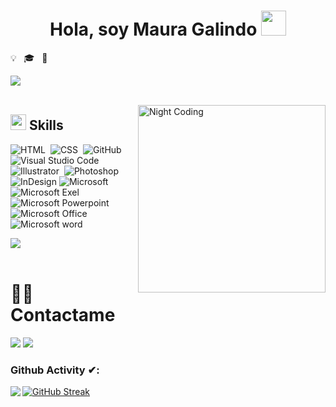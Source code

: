 <h1 align="center"><b>Hola, soy Maura Galindo </b><img src="https://user-images.githubusercontent.com/5679180/79618120-0daffb80-80be-11ea-819e-d2b0fa904d07.gif" width="40px"></h1>


💡 &nbsp;
🎓 &nbsp;
🌱 &nbsp;

<img src="https://user-images.githubusercontent.com/73097560/115834477-dbab4500-a447-11eb-908a-139a6edaec5c.gif"><br><br>

<img alt="Night Coding" src="https://media.giphy.com/media/9LwSYQz5jGpOyYr163/giphy.gif" width= 
"300" align="right"/>


## <img src="https://media2.giphy.com/media/QssGEmpkyEOhBCb7e1/giphy.gif?cid=ecf05e47a0n3gi1bfqntqmob8g9aid1oyj2wr3ds3mg700bl&rid=giphy.gif" width ="25"><b> Skills</b>

![HTML](https://img.shields.io/badge/-HTML-05122A?style=flat&logo=HTML5)&nbsp;
![CSS](https://img.shields.io/badge/-CSS-05122A?style=flat&logo=CSS3&logoColor=1572B6)&nbsp;
![GitHub](https://img.shields.io/badge/-GitHub-05122A?style=flat&logo=github)&nbsp;
![Visual Studio Code](https://img.shields.io/badge/-Visual%20Studio%20Code-05122A?style=flat&logo=visual-studio-code&logoColor=007ACC)&nbsp;
![Illustrator](https://img.shields.io/badge/-Illustrator-05122A?style=flat&logo=adobe-illustrator)&nbsp;
![Photoshop](https://img.shields.io/badge/-Photoshop-05122A?style=flat&logo=adobe-photoshop)&nbsp;
![InDesign](https://img.shields.io/badge/-InDesign-05122A?style=flat&logo=adobe-indesign)
![Microsoft](https://img.shields.io/badge/Windows-0078D6?style=for-the-badge&logo=windows&logoColor=white)
![Microsoft Exel](https://img.shields.io/badge/Microsoft_Excel-217346?style=for-the-badge&logo=microsoft-excel&logoColor=white)
![Microsoft Powerpoint](https://img.shields.io/badge/Microsoft_PowerPoint-B7472A?style=for-the-badge&logo=microsoft-powerpoint&logoColor=white)
![Microsoft Office](https://img.shields.io/badge/Microsoft_Office-D83B01?style=for-the-badge&logo=microsoft-office&logoColor=white)
![Microsoft word](https://img.shields.io/badge/Microsoft_Word-2B579A?style=for-the-badge&logo=microsoft-word&logoColor=white)

<img src="https://user-images.githubusercontent.com/73097560/115834477-dbab4500-a447-11eb-908a-139a6edaec5c.gif"><br><br>
 
<p align="center">
  <h1> 🤝🏻 &nbsp; Contactame
  </h1>  
</p>

<p>
<a href="https://www.linkedin.com/in/maura-galindo/"><img src="https://img.shields.io/badge/LinkedIn-0077B5?style=for-the-badge&logo=linkedin&logoColor=white"/></a>
<a href="mauralizeth1699@gmail.com"><img src="https://img.shields.io/badge/Gmail-D14836?style=for-the-badge&logo=gmail&logoColor=white"/></a>

</p>

### Github Activity ✔:

<a href="https://github.com/Mauragalindo16">
  <img align="left" src="https://github-readme-stats.vercel.app/api/top-langs/?username=Mauragalindo16" />
  </a>

[![GitHub Streak](https://github-readme-streak-stats.herokuapp.com?user=Mauragalindo16&theme=aura-dark&hide_border=FALSO&locale=es&date_format=j%2Fn%5B%2FY%5D&card_width=491)](https://git.io/streak-stats)

<br/>
<br/>
<br/>

